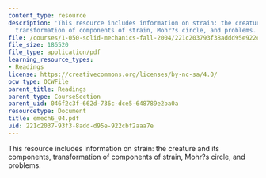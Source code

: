```yaml
---
content_type: resource
description: 'This resource includes information on strain: the creature and its components,
  transformation of components of strain, Mohr?s circle, and problems.'
file: /courses/1-050-solid-mechanics-fall-2004/221c203793f38addd95e922cbf2aaa7e_emech6_04.pdf
file_size: 186520
file_type: application/pdf
learning_resource_types:
- Readings
license: https://creativecommons.org/licenses/by-nc-sa/4.0/
ocw_type: OCWFile
parent_title: Readings
parent_type: CourseSection
parent_uid: 046f2c3f-662d-736c-dce5-648789e2ba0a
resourcetype: Document
title: emech6_04.pdf
uid: 221c2037-93f3-8add-d95e-922cbf2aaa7e
---
```

This resource includes information on strain: the creature and its components, transformation of components of strain, Mohr?s circle, and problems.